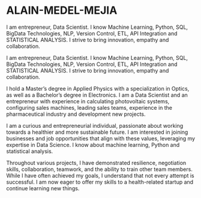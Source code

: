 # ALAIN-MEDEL-MEJIA
I am entrepreneur, Data Scientist. I know Machine Learning, Python, SQL, BigData Technologies, NLP, Version Control, ETL, API Integration and STATISTICAL ANALYSIS. I strive to bring innovation, empathy  and collaboration.  


I am entrepreneur, Data Scientist. I know Machine Learning, Python, SQL, BigData Technologies, NLP, Version Control, ETL, API Integration and STATISTICAL ANALYSIS. I strive to bring innovation, empathy  and collaboration.  

I hold a Master’s degree in Applied Physics with a specialization in Optics, as well as a Bachelor’s degree in Electronics. I am a Data Scientist and an entrepreneur with experience in calculating photovoltaic systems, configuring sales machines,  leading sales teams, experience in the pharmaceutical industry and development new projects.  

I am a curious and entrepreneurial individual, passionate about working towards a healthier and more sustainable future. I am interested in joining businesses and job opportunities that align with these values, leveraging my expertise in Data Science. I know about machine learning, Python and statistical analysis.  

Throughout various projects, I have demonstrated resilience, negotiation skills, collaboration, teamwork, and the ability to train other team members. While I have often achieved my goals, I understand that not every attempt is successful. I am now eager to offer my skills to a health-related startup and continue learning new things.

